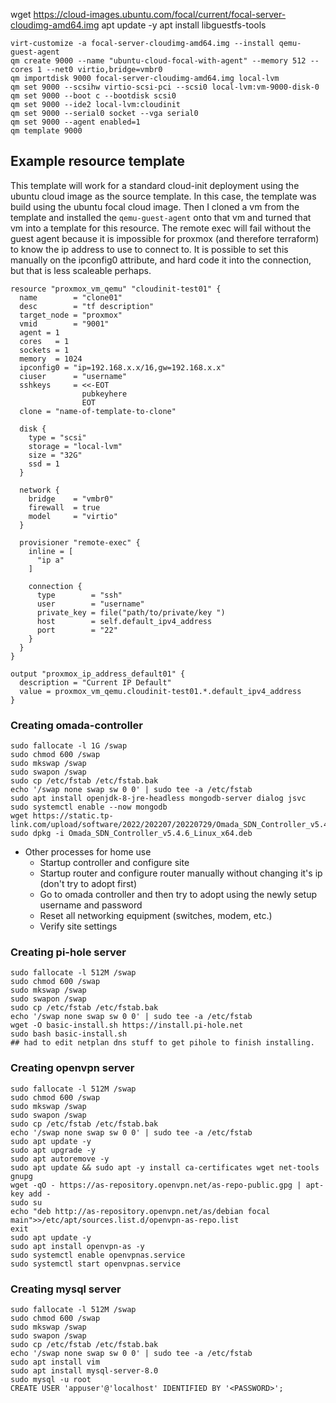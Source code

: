 
wget https://cloud-images.ubuntu.com/focal/current/focal-server-cloudimg-amd64.img
apt update -y
apt install libguestfs-tools
```
virt-customize -a focal-server-cloudimg-amd64.img --install qemu-guest-agent
qm create 9000 --name "ubuntu-cloud-focal-with-agent" --memory 512 --cores 1 --net0 virtio,bridge=vmbr0
qm importdisk 9000 focal-server-cloudimg-amd64.img local-lvm 
qm set 9000 --scsihw virtio-scsi-pci --scsi0 local-lvm:vm-9000-disk-0
qm set 9000 --boot c --bootdisk scsi0
qm set 9000 --ide2 local-lvm:cloudinit
qm set 9000 --serial0 socket --vga serial0
qm set 9000 --agent enabled=1
qm template 9000 
```

## Example resource template
This template will work for a standard cloud-init deployment using the ubuntu cloud image as the source template. 
In this case, the template was build using the ubuntu focal cloud image.  Then I cloned a vm from the template and installed the ```qemu-guest-agent``` onto that vm and turned that vm into a template for this resource.  The remote exec will fail without the guest agent because it is impossible for proxmox (and therefore terraform) to know the ip address to use to connect to.  It is possible to set this manually on the ipconfig0 attribute, and hard code it into the connection, but that is less scaleable perhaps.

```
resource "proxmox_vm_qemu" "cloudinit-test01" {
  name        = "clone01"
  desc        = "tf description"
  target_node = "proxmox"
  vmid        = "9001"
  agent = 1
  cores   = 1
  sockets = 1
  memory  = 1024
  ipconfig0 = "ip=192.168.x.x/16,gw=192.168.x.x"
  ciuser      = "username"
  sshkeys     = <<-EOT
                pubkeyhere
                EOT
  clone = "name-of-template-to-clone"
  
  disk {
    type = "scsi"
    storage = "local-lvm"
    size = "32G"
    ssd = 1
  }

  network {
    bridge    = "vmbr0"
    firewall  = true
    model     = "virtio"
  }

  provisioner "remote-exec" {
    inline = [
      "ip a"
    ]

    connection {
      type        = "ssh"
      user        = "username"
      private_key = file("path/to/private/key ")
      host        = self.default_ipv4_address
      port        = "22"
    }
  }
}

output "proxmox_ip_address_default01" {
  description = "Current IP Default"
  value = proxmox_vm_qemu.cloudinit-test01.*.default_ipv4_address
}
```

### Creating omada-controller

```
sudo fallocate -l 1G /swap
sudo chmod 600 /swap
sudo mkswap /swap
sudo swapon /swap
sudo cp /etc/fstab /etc/fstab.bak
echo '/swap none swap sw 0 0' | sudo tee -a /etc/fstab
sudo apt install openjdk-8-jre-headless mongodb-server dialog jsvc
sudo systemctl enable --now mongodb
wget https://static.tp-link.com/upload/software/2022/202207/20220729/Omada_SDN_Controller_v5.4.6_Linux_x64.deb
sudo dpkg -i Omada_SDN_Controller_v5.4.6_Linux_x64.deb
```
- Other processes for home use
    - Startup controller and configure site
    - Startup router and configure router manually without changing it's ip (don't try to adopt first)
    - Go to omada controller and then try to adopt using the newly setup username and password
    - Reset all networking equipment (switches, modem, etc.)
    - Verify site settings

### Creating pi-hole server
```
sudo fallocate -l 512M /swap
sudo chmod 600 /swap
sudo mkswap /swap
sudo swapon /swap
sudo cp /etc/fstab /etc/fstab.bak
echo '/swap none swap sw 0 0' | sudo tee -a /etc/fstab
wget -O basic-install.sh https://install.pi-hole.net
sudo bash basic-install.sh
## had to edit netplan dns stuff to get pihole to finish installing.
```

### Creating openvpn server
```
sudo fallocate -l 512M /swap
sudo chmod 600 /swap
sudo mkswap /swap
sudo swapon /swap
sudo cp /etc/fstab /etc/fstab.bak
echo '/swap none swap sw 0 0' | sudo tee -a /etc/fstab
sudo apt update -y
sudo apt upgrade -y
sudo apt autoremove -y
sudo apt update && sudo apt -y install ca-certificates wget net-tools gnupg
wget -qO - https://as-repository.openvpn.net/as-repo-public.gpg | apt-key add -
sudo su
echo "deb http://as-repository.openvpn.net/as/debian focal main">>/etc/apt/sources.list.d/openvpn-as-repo.list
exit
sudo apt update -y
sudo apt install openvpn-as -y
sudo systemctl enable openvpnas.service
sudo systemctl start openvpnas.service
```

### Creating mysql server
```
sudo fallocate -l 512M /swap
sudo chmod 600 /swap
sudo mkswap /swap
sudo swapon /swap
sudo cp /etc/fstab /etc/fstab.bak
echo '/swap none swap sw 0 0' | sudo tee -a /etc/fstab
sudo apt install vim
sudo apt install mysql-server-8.0
sudo mysql -u root
CREATE USER 'appuser'@'localhost' IDENTIFIED BY '<PASSWORD>';
